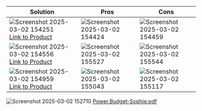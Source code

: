| Solution | Pros | Cons |
| -------- | ---- | ---- |
| ![Screenshot 2025-03-02 154251](https://github.com/user-attachments/assets/5a53ca9e-b34c-42ca-988b-d36ee0cbb177) [Link to Product](https://www.digikey.com/en/products/detail/silicon-labs/SI7055-A20-IMR/5023917) | ![Screenshot 2025-03-02 154424](https://github.com/user-attachments/assets/d154704d-83ee-42de-9dba-d0ae9cea7d9b) | ![Screenshot 2025-03-02 154459](https://github.com/user-attachments/assets/b809e7a3-f78b-47cc-8131-a51a5b655fdf) |
| ![Screenshot 2025-03-02 154556](https://github.com/user-attachments/assets/c3d631d6-c5f0-43db-b305-7b91b05f1304) [Link to Product](https://www.digikey.com/en/products/detail/texas-instruments/LM92CIMX-NOPB/367372) | ![Screenshot 2025-03-02 155527](https://github.com/user-attachments/assets/0ac3c732-26b0-471a-887a-78ff86a80186) | ![Screenshot 2025-03-02 155544](https://github.com/user-attachments/assets/72dda075-4710-4ad2-80e7-979abffc87b5) |
| ![Screenshot 2025-03-02 154959](https://github.com/user-attachments/assets/56dd8b9b-2493-49e9-8d66-b7593e9ce6fd) [Link to Product](https://www.digikey.com/en/products/detail/analog-devices-inc/ADT7410TRZ-REEL7/2056653) | ![Screenshot 2025-03-02 155043](https://github.com/user-attachments/assets/fea8fab4-4c5e-4898-8ae8-6d3336f1967d) | ![Screenshot 2025-03-02 155117](https://github.com/user-attachments/assets/af6878ae-8a4b-4752-86bf-60766b06cd9a) |










![Screenshot 2025-03-02 152710](https://github.com/user-attachments/assets/47e939e0-18ac-4c98-b401-525afe556072)
[Power.Budget-Sophie.pdf](https://github.com/user-attachments/files/19045138/Power.Budget-Sophie.pdf)
